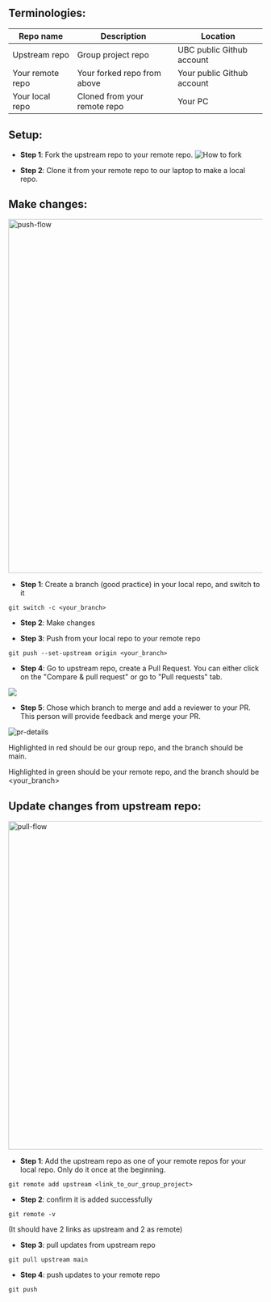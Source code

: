 ## Terminologies:
| Repo name | Description | Location |
| ----------- | ----------- | ----------- |
| Upstream repo | Group project repo | UBC public Github account |
| Your remote repo | Your forked repo from above | Your public Github account |
| Your local repo | Cloned from your remote repo | Your PC |


## Setup:
- **Step 1**: Fork the upstream repo to your remote repo.
![How to fork](https://i.ibb.co/fkc0sBP/howtofork.png)

- **Step 2**: Clone it from your remote repo to our laptop to make a local repo.

## Make changes:
<img src="https://i.ibb.co/W3CR5BR/push-flow.png" alt="push-flow" border="0" width="700px">

- **Step 1**: Create a branch (good practice) in your local repo, and switch to it

`git switch -c <your_branch>`

- **Step 2**: Make changes

- **Step 3**: Push from your local repo to your remote repo

`git push --set-upstream origin <your_branch>`

- **Step 4**: Go to upstream repo, create a Pull Request. You can either click on the "Compare & pull request" or go to "Pull requests" tab.
<img src="https://i.ibb.co/xDkzLLw/create-pr.png">

- **Step 5**: Chose which branch to merge and add a reviewer to your PR. This person will provide feedback and merge your PR.
<img src="https://i.ibb.co/cyYwXSd/pr-details.png" alt="pr-details" border="0">

Highlighted in red should be our group repo, and the branch should be main.

Highlighted in green should be your remote repo, and the branch should be <your_branch>

## Update changes from upstream repo:
<img src="https://i.ibb.co/02BKNBc/pull-flow.png" alt="pull-flow" border="0" width="650px">

- **Step 1**: Add the upstream repo as one of your remote repos for your local repo. Only do it once at the beginning.

`git remote add upstream <link_to_our_group_project>`

- **Step 2**: confirm it is added successfully

`git remote -v`

(It should have 2 links as upstream and 2 as remote)

- **Step 3**: pull updates from upstream repo

`git pull upstream main`

- **Step 4**: push updates to your remote repo

`git push`
